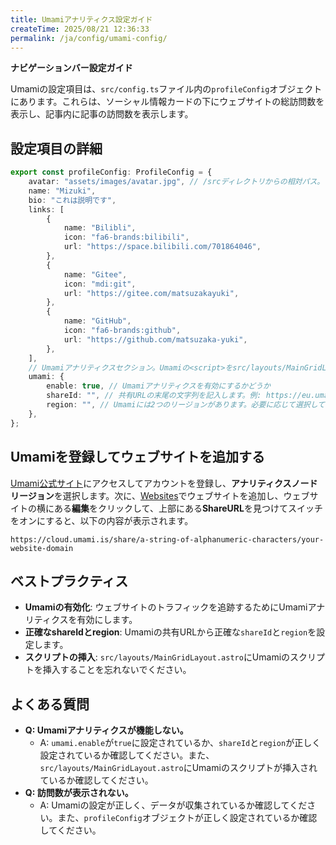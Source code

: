 ```yaml
---
title: Umamiアナリティクス設定ガイド
createTime: 2025/08/21 12:36:33
permalink: /ja/config/umami-config/
---
```

**ナビゲーションバー設定ガイド**

Umamiの設定項目は、`src/config.ts`ファイル内の`profileConfig`オブジェクトにあります。これらは、ソーシャル情報カードの下にウェブサイトの総訪問数を表示し、記事内に記事の訪問数を表示します。

## 設定項目の詳細

```typescript
export const profileConfig: ProfileConfig = {
	avatar: "assets/images/avatar.jpg", // /srcディレクトリからの相対パス。'/'で始まる場合、/publicディレクトリからの相対パス
	name: "Mizuki",
	bio: "これは説明です",
	links: [
		{
			name: "Bilibli",
			icon: "fa6-brands:bilibili",
			url: "https://space.bilibili.com/701864046",
		},
		{
			name: "Gitee",
			icon: "mdi:git",
			url: "https://gitee.com/matsuzakayuki",
		},
		{
			name: "GitHub",
			icon: "fa6-brands:github",
			url: "https://github.com/matsuzaka-yuki",
		},
	],
	// Umamiアナリティクスセクション。Umamiの<script>をsrc/layouts/MainGridLayout.astroに挿入することを忘れないでください
	umami: {
		enable: true, // Umamiアナリティクスを有効にするかどうか
		shareId: "", // 共有URLの末尾の文字列を記入します。例: https://eu.umami.is/api/share/2dKQ5T0WrUn6AYtrの場合、2dKQ5T0WrUn6AYtrを記入します
		region: "", // Umamiには2つのリージョンがあります。必要に応じて選択してください。例: https://eu.umami.isの場合、euを記入します
	},
};
```

## Umamiを登録してウェブサイトを追加する

[Umami公式サイト](https://umami.is/)にアクセスしてアカウントを登録し、**アナリティクスノードリージョン**を選択します。次に、[Websites](https://cloud.umami.is/settings/websites)でウェブサイトを追加し、ウェブサイトの横にある**編集**をクリックして、上部にある**ShareURL**を見つけてスイッチをオンにすると、以下の内容が表示されます。

```
https://cloud.umami.is/share/a-string-of-alphanumeric-characters/your-website-domain
```

## ベストプラクティス

- **Umamiの有効化**: ウェブサイトのトラフィックを追跡するためにUmamiアナリティクスを有効にします。
- **正確なshareIdとregion**: Umamiの共有URLから正確な`shareId`と`region`を設定します。
- **スクリプトの挿入**: `src/layouts/MainGridLayout.astro`にUmamiのスクリプトを挿入することを忘れないでください。

## よくある質問

- **Q: Umamiアナリティクスが機能しない。**
  - A: `umami.enable`が`true`に設定されているか、`shareId`と`region`が正しく設定されているか確認してください。また、`src/layouts/MainGridLayout.astro`にUmamiのスクリプトが挿入されているか確認してください。
- **Q: 訪問数が表示されない。**
  - A: Umamiの設定が正しく、データが収集されているか確認してください。また、`profileConfig`オブジェクトが正しく設定されているか確認してください。

